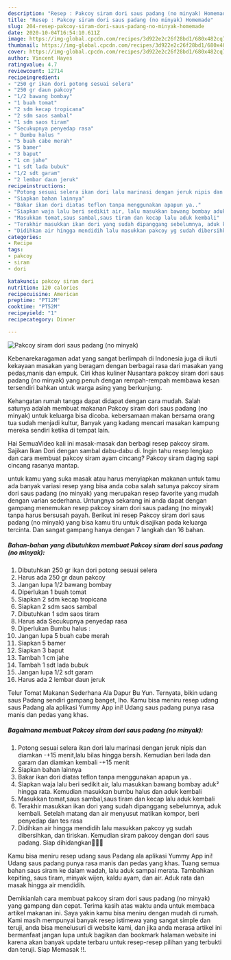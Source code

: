 ```yaml
---
description: "Resep : Pakcoy siram dori saus padang (no minyak) Homemade"
title: "Resep : Pakcoy siram dori saus padang (no minyak) Homemade"
slug: 204-resep-pakcoy-siram-dori-saus-padang-no-minyak-homemade
date: 2020-10-04T16:54:10.611Z
image: https://img-global.cpcdn.com/recipes/3d922e2c26f28bd1/680x482cq70/pakcoy-siram-dori-saus-padang-no-minyak-foto-resep-utama.jpg
thumbnail: https://img-global.cpcdn.com/recipes/3d922e2c26f28bd1/680x482cq70/pakcoy-siram-dori-saus-padang-no-minyak-foto-resep-utama.jpg
cover: https://img-global.cpcdn.com/recipes/3d922e2c26f28bd1/680x482cq70/pakcoy-siram-dori-saus-padang-no-minyak-foto-resep-utama.jpg
author: Vincent Hayes
ratingvalue: 4.7
reviewcount: 12714
recipeingredient:
- "250 gr ikan dori potong sesuai selera"
- "250 gr daun pakcoy"
- "1/2 bawang bombay"
- "1 buah tomat"
- "2 sdm kecap tropicana"
- "2 sdm saos sambal"
- "1 sdm saos tiram"
- "Secukupnya penyedap rasa"
- " Bumbu halus "
- "5 buah cabe merah"
- "5 bamer"
- "3 baput"
- "1 cm jahe"
- "1 sdt lada bubuk"
- "1/2 sdt garam"
- "2 lembar daun jeruk"
recipeinstructions:
- "Potong sesuai selera ikan dori lalu marinasi dengan jeruk nipis dan diamkan -+15 menit,lalu bilas hingga bersih. Kemudian beri lada dan garam dan diamkan kembali -+15 menit"
- "Siapkan bahan lainnya"
- "Bakar ikan dori diatas teflon tanpa menggunakan apapun ya.."
- "Siapkan waja lalu beri sedikit air, lalu masukkan bawang bombay aduk² hingga rata. Kemudian masukkan bumbu halus dan aduk kembali"
- "Masukkan tomat,saus sambal,saus tiram dan kecap lalu aduk kembali"
- "Terakhir masukkan ikan dori yang sudah dipanggang sebelumnya, aduk kembali. Setelah matang dan air menyusut matikan kompor, beri penyedap dan tes rasa"
- "Didihkan air hingga mendidih lalu masukkan pakcoy yg sudah dibersihkan, dan tiriskan. Kemudian siram pakcoy dengan dori saus padang. Siap dihidangkan🤤🤤🤤"
categories:
- Recipe
tags:
- pakcoy
- siram
- dori

katakunci: pakcoy siram dori 
nutrition: 120 calories
recipecuisine: American
preptime: "PT12M"
cooktime: "PT52M"
recipeyield: "1"
recipecategory: Dinner

---
```



![Pakcoy siram dori saus padang (no minyak)](https://img-global.cpcdn.com/recipes/3d922e2c26f28bd1/680x482cq70/pakcoy-siram-dori-saus-padang-no-minyak-foto-resep-utama.jpg)

Kebenarekaragaman adat yang sangat berlimpah di Indonesia juga di ikuti kekayaan masakan yang beragam dengan berbagai rasa dari masakan yang pedas,manis dan empuk. Ciri khas kuliner Nusantara pakcoy siram dori saus padang (no minyak) yang penuh dengan rempah-rempah membawa kesan tersendiri bahkan untuk warga asing yang berkunjung.


Kehangatan rumah tangga dapat didapat dengan cara mudah. Salah satunya adalah membuat makanan Pakcoy siram dori saus padang (no minyak) untuk keluarga bisa dicoba. kebersamaan makan bersama orang tua sudah menjadi kultur, Banyak yang kadang mencari masakan kampung mereka sendiri ketika di tempat lain.

Hai SemuaVideo kali ini masak-masak dan berbagi resep pakcoy siram. Sajikan Ikan Dori dengan sambal dabu-dabu di. Ingin tahu resep lengkap dan cara membuat pakcoy siram ayam cincang? Pakcoy siram daging sapi cincang rasanya mantap.

untuk kamu yang suka masak atau harus menyiapkan makanan untuk tamu ada banyak variasi resep yang bisa anda coba salah satunya pakcoy siram dori saus padang (no minyak) yang merupakan resep favorite yang mudah dengan varian sederhana. Untungnya sekarang ini anda dapat dengan gampang menemukan resep pakcoy siram dori saus padang (no minyak) tanpa harus bersusah payah.
Berikut ini resep Pakcoy siram dori saus padang (no minyak) yang bisa kamu tiru untuk disajikan pada keluarga tercinta. Dan sangat gampang hanya dengan 7 langkah dan 16 bahan.


<!--inarticleads1-->

##### Bahan-bahan yang dibutuhkan membuat Pakcoy siram dori saus padang (no minyak):

1. Dibutuhkan 250 gr ikan dori potong sesuai selera
1. Harus ada 250 gr daun pakcoy
1. Jangan lupa 1/2 bawang bombay
1. Diperlukan 1 buah tomat
1. Siapkan 2 sdm kecap tropicana
1. Siapkan 2 sdm saos sambal
1. Dibutuhkan 1 sdm saos tiram
1. Harus ada Secukupnya penyedap rasa
1. Diperlukan  Bumbu halus :
1. Jangan lupa 5 buah cabe merah
1. Siapkan 5 bamer
1. Siapkan 3 baput
1. Tambah 1 cm jahe
1. Tambah 1 sdt lada bubuk
1. Jangan lupa 1/2 sdt garam
1. Harus ada 2 lembar daun jeruk


Telur Tomat Makanan Sederhana Ala Dapur Bu Yun. Ternyata, bikin udang saus Padang sendiri gampang banget, lho. Kamu bisa meniru resep udang saus Padang ala aplikasi Yummy App ini! Udang saus padang punya rasa manis dan pedas yang khas. 

<!--inarticleads2-->

##### Bagaimana membuat  Pakcoy siram dori saus padang (no minyak):

1. Potong sesuai selera ikan dori lalu marinasi dengan jeruk nipis dan diamkan -+15 menit,lalu bilas hingga bersih. Kemudian beri lada dan garam dan diamkan kembali -+15 menit
1. Siapkan bahan lainnya
1. Bakar ikan dori diatas teflon tanpa menggunakan apapun ya..
1. Siapkan waja lalu beri sedikit air, lalu masukkan bawang bombay aduk² hingga rata. Kemudian masukkan bumbu halus dan aduk kembali
1. Masukkan tomat,saus sambal,saus tiram dan kecap lalu aduk kembali
1. Terakhir masukkan ikan dori yang sudah dipanggang sebelumnya, aduk kembali. Setelah matang dan air menyusut matikan kompor, beri penyedap dan tes rasa
1. Didihkan air hingga mendidih lalu masukkan pakcoy yg sudah dibersihkan, dan tiriskan. Kemudian siram pakcoy dengan dori saus padang. Siap dihidangkan🤤🤤🤤


Kamu bisa meniru resep udang saus Padang ala aplikasi Yummy App ini! Udang saus padang punya rasa manis dan pedas yang khas. Tuang semua bahan saus siram ke dalam wadah, lalu aduk sampai merata. Tambahkan kepiting, saus tiram, minyak wijen, kaldu ayam, dan air. Aduk rata dan masak hingga air mendidih. 

Demikianlah cara membuat pakcoy siram dori saus padang (no minyak) yang gampang dan cepat. Terima kasih atas waktu anda untuk membaca artikel makanan ini. Saya yakin kamu bisa meniru dengan mudah di rumah. Kami masih mempunyai banyak resep istimewa yang sangat simple dan teruji, anda bisa menelusuri di website kami, dan jika anda merasa artikel ini bermanfaat jangan lupa untuk bagikan dan bookmark halaman website ini karena akan banyak update terbaru untuk resep-resep pilihan yang terbukti dan teruji. Siap Memasak !!. 
